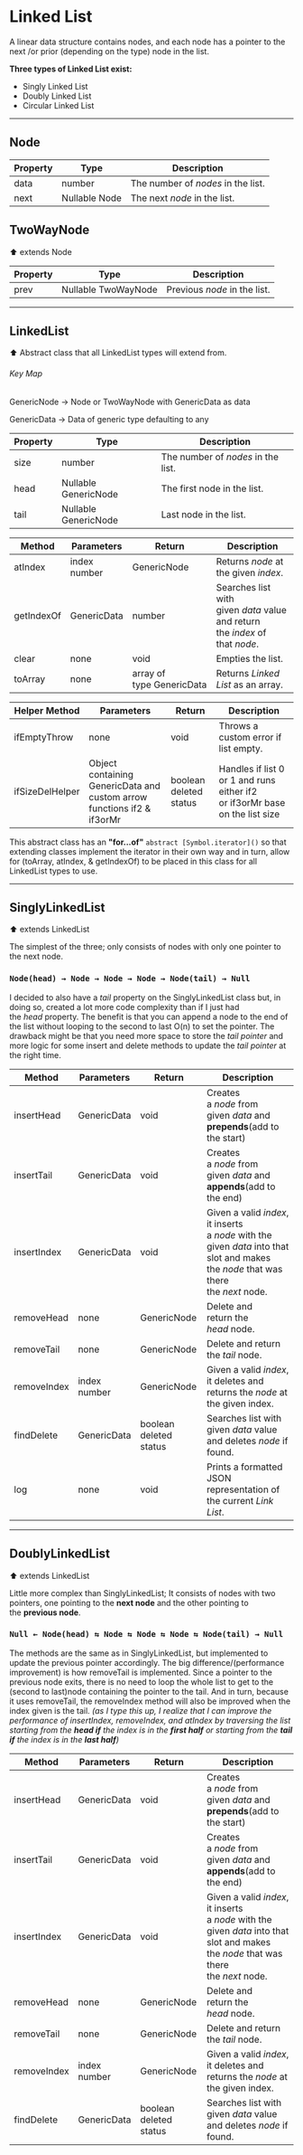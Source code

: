 # **Linked List**

A linear data structure contains nodes, and each node has a pointer to the next /or prior (depending on the type) node in the list.

**Three types of Linked List exist:**

- Singly Linked List
- Doubly Linked List
- Circular Linked List

---

## Node

| Property | Type          | Description                        |
| -------- | ------------- | ---------------------------------- |
| data     | number        | The number of *nodes* in the list. |
| next     | Nullable Node | The next *node* in the list.       |

## TwoWayNode

⬆️ extends Node

| Property | Type                | Description                  |
| -------- | ------------------- | ---------------------------- |
| prev     | Nullable TwoWayNode | Previous *node* in the list. |

---

## LinkedList

⬆️ Abstract class that all LinkedList types will extend from.

###### Key Map

GenericNode → Node or TwoWayNode with GenericData as data

GenericData → Data of generic type defaulting to any

| Property | Type                 | Description                        |
| -------- | -------------------- | ---------------------------------- |
| size     | number               | The number of *nodes* in the list. |
| head     | Nullable GenericNode | The first node in the list.        |
| tail     | Nullable GenericNode | Last node in the list.             |

| Method     | Parameters   | Return                    | Description                                                                  |
| ---------- | ------------ | ------------------------- | ---------------------------------------------------------------------------- |
| atIndex    | index number | GenericNode               | Returns *node* at the given *index*.                                         |
| getIndexOf | GenericData  | number                    | Searches list with given *data* value and return the *index* of that *node*. |
| clear      | none         | void                      | Empties the list.                                                            |
| toArray    | none         | array of type GenericData | Returns *Linked List* as an array.                                           |

| Helper Method   | Parameters                                                             | Return                 | Description                                                                 |
| --------------- | ---------------------------------------------------------------------- | ---------------------- | --------------------------------------------------------------------------- |
| ifEmptyThrow    | none                                                                   | void                   | Throws a custom error if list empty.                                        |
| ifSizeDelHelper | Object containing GenericData and custom arrow functions if2 & if3orMr | boolean deleted status | Handles if list 0 or 1 and runs either if2 or if3orMr base on the list size |

This abstract class has an **"for...of"** `abstract [Symbol.iterator]()` so that extending classes implement the iterator in their own way and in turn, allow for (toArray, atIndex, & getIndexOf) to be placed in this class for all LinkedList types to use.

---

## SinglyLinkedList

⬆️ extends LinkedList

The simplest of the three; only consists of nodes with only one pointer to the next node.

### `Node(head) → Node → Node → Node → Node(tail) → Null`

I decided to also have a *tail* property on the SinglyLinkedList class but, in doing so, created a lot more code complexity than if I just had the *head* property. The benefit is that you can append a node to the end of the list without looping to the second to last O(n) to set the pointer. The drawback might be that you need more space to store the *tail pointer* and more logic for some insert and delete methods to update the *tail pointer* at the right time.

| Method      | Parameters   | Return                 | Description                                                                                                                          |
| ----------- | ------------ | ---------------------- | ------------------------------------------------------------------------------------------------------------------------------------ |
| insertHead  | GenericData  | void                   | Creates a *node* from given *data* and **prepends**(add to the start)                                                                |
| insertTail  | GenericData  | void                   | Creates a *node* from given *data* and **appends**(add to the end)                                                                   |
| insertIndex | GenericData  | void                   | Given a valid *index*, it inserts a *node* with the given *data* into that slot and makes the *node* that was there the *next* node. |
| removeHead  | none         | GenericNode            | Delete and return the *head* node.                                                                                                   |
| removeTail  | none         | GenericNode            | Delete and return the *tail* node.                                                                                                   |
| removeIndex | index number | GenericNode            | Given a valid *index*, it deletes and returns the *node* at the given index.                                                         |
| findDelete  | GenericData  | boolean deleted status | Searches list with given *data* value and deletes *node* if found.                                                                   |
| log         | none         | void                   | Prints a formatted JSON representation of the current *Link List*.                                                                   |

---

## DoublyLinkedList

⬆️ extends LinkedList

Little more complex than SinglyLinkedList; It consists of nodes with two pointers, one pointing to the **next node** and the other pointing to the **previous node**.

### `Null ← Node(head) ⇆ Node ⇆ Node ⇆ Node ⇆ Node(tail) → Null`

The methods are the same as in SinglyLinkedList, but implemented to update the previous pointer accordingly. The big difference/(performance improvement) is how removeTail is implemented. Since a pointer to the previous node exits, there is no need to loop the whole list to get to the (second to last)node containing the pointer to the tail. And in turn, because it uses removeTail, the removeIndex method will also be improved when the index given is the tail. *(as I type this up, I realize that I can improve the performance of insertIndex, removeIndex, and atIndex by traversing the list starting from the **head if** the index is in the **first half** or starting from the **tail if** the index is in the **last half**)*

| Method      | Parameters   | Return                 | Description                                                                                                                          |
| ----------- | ------------ | ---------------------- | ------------------------------------------------------------------------------------------------------------------------------------ |
| insertHead  | GenericData  | void                   | Creates a *node* from given *data* and **prepends**(add to the start)                                                                |
| insertTail  | GenericData  | void                   | Creates a *node* from given *data* and **appends**(add to the end)                                                                   |
| insertIndex | GenericData  | void                   | Given a valid *index*, it inserts a *node* with the given *data* into that slot and makes the *node* that was there the *next* node. |
| removeHead  | none         | GenericNode            | Delete and return the *head* node.                                                                                                   |
| removeTail  | none         | GenericNode            | Delete and return the *tail* node.                                                                                                   |
| removeIndex | index number | GenericNode            | Given a valid *index*, it deletes and returns the *node* at the given index.                                                         |
| findDelete  | GenericData  | boolean deleted status | Searches list with given *data* value and deletes *node* if found.                                                                   |
